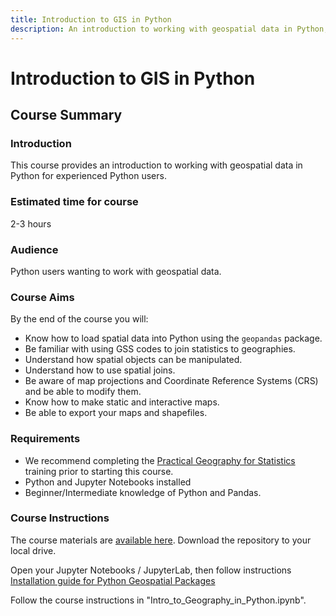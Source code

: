 ```yaml
---
title: Introduction to GIS in Python
description: An introduction to working with geospatial data in Python, for existing Python users.
---
```

# Introduction to GIS in Python

## Course Summary
### Introduction
This course provides an introduction to working with geospatial data in Python for experienced Python users. 

### Estimated time for course
2-3 hours

### Audience
Python users wanting to work with geospatial data.

### Course Aims
By the end of the course you will:
  
* Know how to load spatial data into Python using the `geopandas` package.
* Be familiar with using GSS codes to join statistics to geographies.
* Understand how spatial objects can be manipulated.
* Understand how to use spatial joins.
* Be aware of map projections and Coordinate Reference Systems (CRS) and be able to modify them.
* Know how to make static and interactive maps.
* Be able to export your maps and shapefiles.

### Requirements
* We recommend completing the [Practical Geography for Statistics](https://onsgeo.github.io/geospatial-training/docs/practical_geog_and_stats) training prior to starting this course.
* Python and Jupyter Notebooks installed 
* Beginner/Intermediate knowledge of Python and Pandas.

### Course Instructions
The course materials are [available here](https://github.com/ONSgeo/Introduction_to_GIS_in_Python). Download the repository to your local drive.

Open your Jupyter Notebooks / JupyterLab, then follow instructions [Installation guide for Python Geospatial Packages](https://onsgeo.github.io/geospatial-training/docs/guides/python_install_anaconda)

Follow the course instructions in "Intro_to_Geography_in_Python.ipynb".
